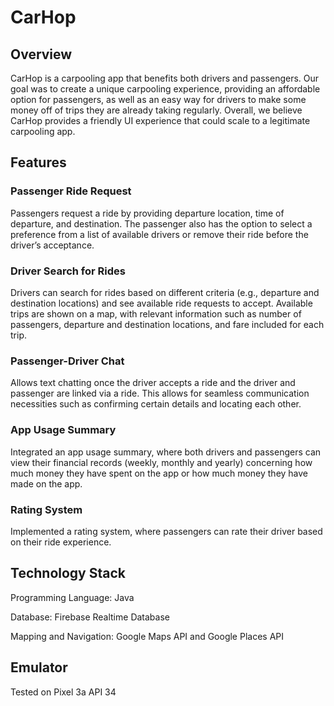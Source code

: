# CarHop

## Overview
CarHop is a carpooling app that benefits both drivers and passengers. Our goal was to create a unique carpooling experience, providing an affordable option for passengers, as well as an easy way for drivers to make some money off of trips they are already taking regularly. Overall, we believe CarHop provides a friendly UI experience that could scale to a legitimate carpooling app.

## Features
### Passenger Ride Request
Passengers request a ride by providing departure location, time of departure, and destination. The passenger also has the option to select a preference from a list of available drivers or remove their ride before the driver’s acceptance. 
### Driver Search for Rides
Drivers can search for rides based on different criteria (e.g., departure and destination locations) and see available ride requests to accept. Available trips are shown on a map, with relevant information such as number of passengers, departure and destination locations, and fare included for each trip. 
### Passenger-Driver Chat
Allows text chatting once the driver accepts a ride and the driver and passenger are linked via a ride. This allows for seamless communication necessities such as confirming certain details and locating each other.
### App Usage Summary
Integrated an app usage summary, where both drivers and passengers can view their financial records (weekly, monthly and yearly) concerning how much money they have spent on the app or how much money they have made on the app. 
### Rating System
Implemented a rating system, where passengers can rate their driver based on their ride experience. 

## Technology Stack
Programming Language: Java

Database: Firebase Realtime Database

Mapping and Navigation: Google Maps API and Google Places API

## Emulator
Tested on Pixel 3a API 34


